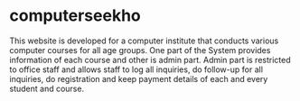 # computerseekho
This website is developed for a computer institute that conducts various computer courses for all age groups.
One part of the System provides information of each course and other is admin part. Admin part is restricted
to office staff and allows staff to log all inquiries, do follow-up for all inquiries, do registration and 
keep payment details of each and every student and course. 
